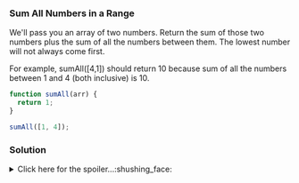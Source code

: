 ### Sum All Numbers in a Range

We'll pass you an array of two numbers. Return the sum of those two numbers plus the sum of all the numbers between them. The lowest number will not always come first.

For example, sumAll([4,1]) should return 10 because sum of all the numbers between 1 and 4 (both inclusive) is 10.

```javascript
function sumAll(arr) {
  return 1;
}

sumAll([1, 4]);
```

### Solution

<details>
  <summary>Click here for the spoiler...:shushing_face:</summary>
  
  
```javascript
function sumAll(arr) {
  let min = arr.reduce((a,b) => a<b ? a : b);
  let max = arr.reduce((a,b) => a>b ? a : b);
  let newArr = Array.from(new Array((max + 1) - min), (x, i) => i + min);
  return newArr.reduce((sum, num) => sum + num);
}
  
sumAll([1, 4])); // returns 10
sumAll([5, 10])); // returns 45 
```
</details>
